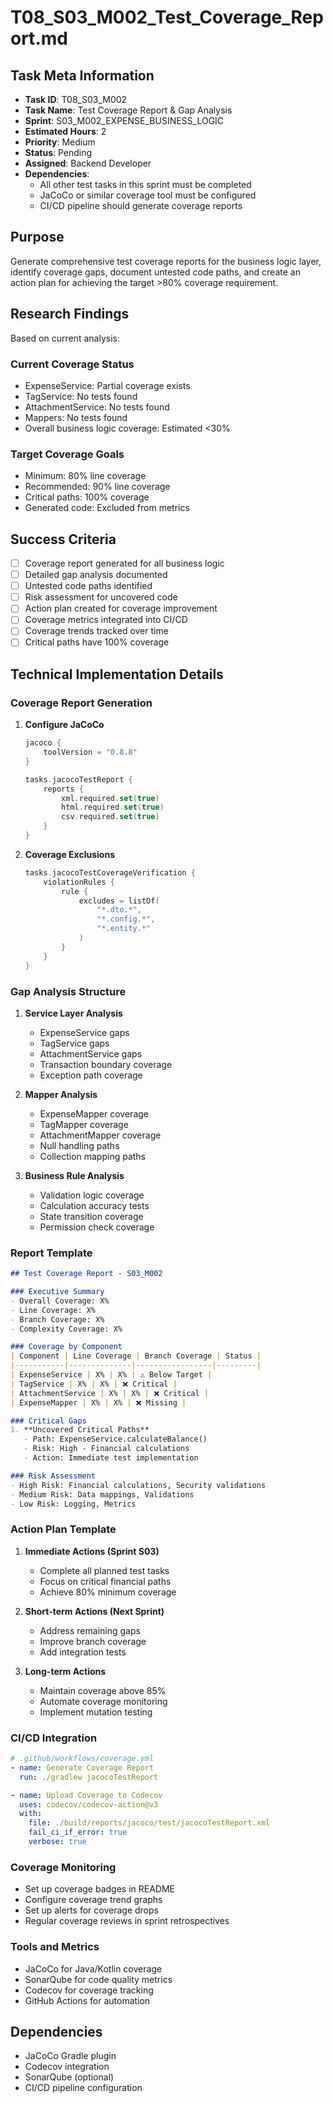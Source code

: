 # T08_S03_M002_Test_Coverage_Report.md

## Task Meta Information
- **Task ID**: T08_S03_M002
- **Task Name**: Test Coverage Report & Gap Analysis
- **Sprint**: S03_M002_EXPENSE_BUSINESS_LOGIC
- **Estimated Hours**: 2
- **Priority**: Medium
- **Status**: Pending
- **Assigned**: Backend Developer
- **Dependencies**: 
  - All other test tasks in this sprint must be completed
  - JaCoCo or similar coverage tool must be configured
  - CI/CD pipeline should generate coverage reports

## Purpose
Generate comprehensive test coverage reports for the business logic layer, identify coverage gaps, document untested code paths, and create an action plan for achieving the target >80% coverage requirement.

## Research Findings
Based on current analysis:

### Current Coverage Status
- ExpenseService: Partial coverage exists
- TagService: No tests found
- AttachmentService: No tests found
- Mappers: No tests found
- Overall business logic coverage: Estimated <30%

### Target Coverage Goals
- Minimum: 80% line coverage
- Recommended: 90% line coverage
- Critical paths: 100% coverage
- Generated code: Excluded from metrics

## Success Criteria
- [ ] Coverage report generated for all business logic
- [ ] Detailed gap analysis documented
- [ ] Untested code paths identified
- [ ] Risk assessment for uncovered code
- [ ] Action plan created for coverage improvement
- [ ] Coverage metrics integrated into CI/CD
- [ ] Coverage trends tracked over time
- [ ] Critical paths have 100% coverage

## Technical Implementation Details

### Coverage Report Generation

1. **Configure JaCoCo**
   ```kotlin
   jacoco {
       toolVersion = "0.8.8"
   }
   
   tasks.jacocoTestReport {
       reports {
           xml.required.set(true)
           html.required.set(true)
           csv.required.set(true)
       }
   }
   ```

2. **Coverage Exclusions**
   ```kotlin
   tasks.jacocoTestCoverageVerification {
       violationRules {
           rule {
               excludes = listOf(
                   "*.dto.*",
                   "*.config.*",
                   "*.entity.*"
               )
           }
       }
   }
   ```

### Gap Analysis Structure

1. **Service Layer Analysis**
   - ExpenseService gaps
   - TagService gaps  
   - AttachmentService gaps
   - Transaction boundary coverage
   - Exception path coverage

2. **Mapper Analysis**
   - ExpenseMapper coverage
   - TagMapper coverage
   - AttachmentMapper coverage
   - Null handling paths
   - Collection mapping paths

3. **Business Rule Analysis**
   - Validation logic coverage
   - Calculation accuracy tests
   - State transition coverage
   - Permission check coverage

### Report Template

```markdown
## Test Coverage Report - S03_M002

### Executive Summary
- Overall Coverage: X%
- Line Coverage: X%
- Branch Coverage: X%
- Complexity Coverage: X%

### Coverage by Component
| Component | Line Coverage | Branch Coverage | Status |
|-----------|--------------|-----------------|---------|
| ExpenseService | X% | X% | ⚠️ Below Target |
| TagService | X% | X% | ❌ Critical |
| AttachmentService | X% | X% | ❌ Critical |
| ExpenseMapper | X% | X% | ❌ Missing |

### Critical Gaps
1. **Uncovered Critical Paths**
   - Path: ExpenseService.calculateBalance()
   - Risk: High - Financial calculations
   - Action: Immediate test implementation

### Risk Assessment
- High Risk: Financial calculations, Security validations
- Medium Risk: Data mappings, Validations
- Low Risk: Logging, Metrics
```

### Action Plan Template

1. **Immediate Actions (Sprint S03)**
   - Complete all planned test tasks
   - Focus on critical financial paths
   - Achieve 80% minimum coverage

2. **Short-term Actions (Next Sprint)**
   - Address remaining gaps
   - Improve branch coverage
   - Add integration tests

3. **Long-term Actions**
   - Maintain coverage above 85%
   - Automate coverage monitoring
   - Implement mutation testing

### CI/CD Integration

```yaml
# .github/workflows/coverage.yml
- name: Generate Coverage Report
  run: ./gradlew jacocoTestReport

- name: Upload Coverage to Codecov
  uses: codecov/codecov-action@v3
  with:
    file: ./build/reports/jacoco/test/jacocoTestReport.xml
    fail_ci_if_error: true
    verbose: true
```

### Coverage Monitoring
- Set up coverage badges in README
- Configure coverage trend graphs
- Set up alerts for coverage drops
- Regular coverage reviews in sprint retrospectives

### Tools and Metrics
- JaCoCo for Java/Kotlin coverage
- SonarQube for code quality metrics
- Codecov for coverage tracking
- GitHub Actions for automation

## Dependencies
- JaCoCo Gradle plugin
- Codecov integration
- SonarQube (optional)
- CI/CD pipeline configuration